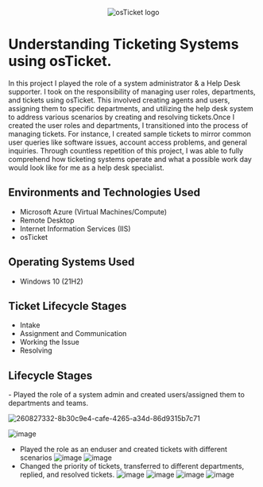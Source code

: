 <p align="center">
<img src="https://i.imgur.com/Clzj7Xs.png" alt="osTicket logo"/>
</p>

<h1>Understanding Ticketing Systems using osTicket.</h1>
In this project I played the role of a system administrator & a Help Desk supporter. I took on the responsibility of managing user roles, departments, and tickets using osTicket. This involved creating agents and users, assigning them to specific departments, and utilizing the help desk system to address various scenarios by creating and resolving tickets.Once I created the user roles and departments, I transitioned into the process of managing tickets. For instance, I created sample tickets to mirror common user queries like software issues, account access problems, and general inquiries. Through countless repetition of this project, I was able to fully comprehend how ticketing systems operate and what a possible work day would look like for me as a help desk specialist. <br />

<h2>Environments and Technologies Used</h2>

- Microsoft Azure (Virtual Machines/Compute)
- Remote Desktop
- Internet Information Services (IIS)
- osTicket

<h2>Operating Systems Used </h2>

- Windows 10</b> (21H2)

<h2>Ticket Lifecycle Stages</h2>

- Intake
- Assignment and Communication
- Working the Issue
- Resolving

<h2>Lifecycle Stages</h2>
- Played the role of a system admin and created users/assigned them to departments and teams.


![260827332-8b30c9e4-cafe-4265-a34d-86d9315b7c71](https://github.com/terranceharris1/ticket-lifecycle/assets/142275089/82895a0d-4f1b-4af0-8ce0-d39e6cd57226)


![image](https://github.com/terranceharris1/ticket-lifecycle/assets/142275089/8c35c099-42fc-4532-83a4-55fbc8afa14c)
- Played the role as an enduser and created tickets with different scenarios 
![image](https://github.com/terranceharris1/ticket-lifecycle/assets/142275089/babc8e8d-5cd5-4bdd-97ac-686e3a6d7daf)
![image](https://github.com/terranceharris1/ticket-lifecycle/assets/142275089/365a1031-c172-4d3e-b2b9-27e34fa4f2a5)
- Changed the priority of tickets, transferred to different departments, replied, and resolved tickets. 
![image](https://github.com/terranceharris1/ticket-lifecycle/assets/142275089/c73d1858-768a-42e5-94a0-b22ee66af190)
![image](https://github.com/terranceharris1/ticket-lifecycle/assets/142275089/c3be2af8-dd53-4c81-8c40-4da7969366cc)
![image](https://github.com/terranceharris1/ticket-lifecycle/assets/142275089/061b7fe4-3e7f-4ee2-9595-9d45dd00d10b)
![image](https://github.com/terranceharris1/ticket-lifecycle/assets/142275089/c228d4c1-64ca-472c-a952-642a3ccecd71)
















<br />
